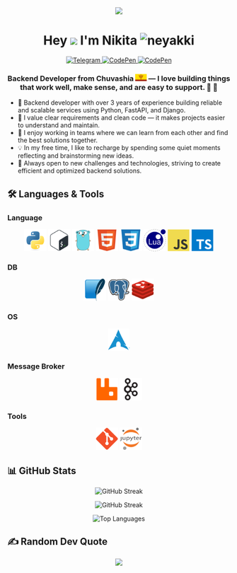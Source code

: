 <div align="center">
    <img src="static/welcome.gif" width="700">
</div>

<h1 align="center">Hey <img src="https://media.giphy.com/media/hvRJCLFzcasrR4ia7z/giphy.gif" width="35"/> I'm Nikita 
<img src="https://komarev.com/ghpvc/?username=neyakki&color=blueviolet&style=plastic&label=view" alt="neyakki" />
</h1>

<section>
    <p align="center">
        <a href="https://t.me/твой_никнейм">
            <img src="https://img.shields.io/badge/telegram-0088cc?style=flat&logo=telegram&logoColor=white" alt="Telegram" />
        </a>
        <a href="https://www.linkedin.com/in/">
            <img src="https://img.shields.io/badge/linkedin-430098?style=flat&logo=linkedin&logoColor=white" alt="CodePen" />
        </a>
        <a href="mailto:neyakki@gmail.com">
            <img src="https://img.shields.io/badge/gmail-d62828?style=flat&logo=gmail&logoColor=white" alt="CodePen" />
        </a>
    </>
    <h3 align="center">
        Backend Developer from Chuvashia 
        <img src="static/chuvashia.png" alt="Chuvashia Flag" height="16"> — I love building things that work well, make sense, and are easy to support. 🚀 🚀
    </h3>
</section>

<ul>
    <li>🔧 Backend developer with over 3 years of experience building reliable and scalable services using Python, FastAPI, and Django.</li>
    <li>🌿 I value clear requirements and clean code — it makes projects easier to understand and maintain.</li>
    <li>🤝 I enjoy working in teams where we can learn from each other and find the best solutions together.</li>
    <li>💡 In my free time, I like to recharge by spending some quiet moments reflecting and brainstorming new ideas.</li>
    <li>🚀 Always open to new challenges and technologies, striving to create efficient and optimized backend solutions.</li>
</ul>

## 🛠️ Languages & Tools

<section>
    <h3>Language</h3> 
    <p align="center">
        <a><img src="static/svg/python-original.svg" width=50></a>
        <a><img src="static/svg/bash-original.svg" width=50></a>
        <a><img src="static/svg/go-original.svg" width=50></a>
        <a><img src="static/svg/html5-original.svg" width=50></a>
        <a><img src="static/svg/css3-original.svg" width=50></a>
        <a><img src="static/svg/lua-original.svg" width=50></a>
        <a><img src="static/svg/javascript-original.svg" width=50></a>
        <a><img src="static/svg/typescript-original.svg" width=50></a>
    </p>
</section>

<section>
    <h3>DB</h3>
    <p align="center">
    <a><img src="static/svg/sqlite-original.svg" width=50></a>
    <a><img src="static/svg/postgresql-original.svg" width=50></a>
    <a><img src="static/svg/redis-original.svg" width=50></a>
    </p>
</section>

<section>
    <h3>OS</h3>
    <p align="center">
        <a><img src="static/svg/archlinux-original.svg" width=50></a>
    </p>
</section>

<section>
    <h3>Message Broker</h3>
    <p align="center">
        <a><img src="static/svg/rabbitmq-original.svg" width=50></a>
        <a><img src="static/svg/apachekafka-original.svg" width=50></a>
    </p>
</section>

<section>
    <h3>Tools</h3>
    <p align="center">
        <a><img src="static/svg/git-original.svg" width=50></a>
        <a><img src="static/svg/jupyter-original-wordmark.svg" width=50></a>
    </p>
</section>

## 📊 GitHub Stats

<p align="center">
  <img src="https://github-readme-stats.vercel.app/api?username=neyakki&show_icons=true&theme=dracula" alt="GitHub Streak" />
</p>

<p align="center">
  <img src="https://github-readme-streak-stats-eight.vercel.app/?user=neyakki&theme=dracula&hide_border=false" alt="GitHub Streak" />
</p>

<p align="center">
  <img src="https://github-readme-stats.vercel.app/api/top-langs/?username=neyakki&layout=compact&theme=dracula&hide_border=false&langs_count=8&cache_seconds=1800" alt="Top Languages" />
</p>

## ✍️ Random Dev Quote

<p align="center">
    <img src="https://quotes-github-readme.vercel.app/api?type=horizontal&theme=dracula"/>
</p>
